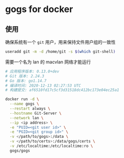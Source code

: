 # gogs for docker

## 使用

确保系统有一个 `git` 用户，用来保持文件用户组的一致性
```bash
useradd git -m -d /home/git -s $(which git-shell)
```

需要一个名为 lan 的 macvlan 网络才能运行
```bash
# 应用程序版本: 0.13.0+dev
# Git 版本: 2.24.3
# Go 版本: go1.14.7
# 编译时间: 2020-12-13 02:27:53 UTC
# 构建提交: af6510fd17c5cf3d31518dc412bc173e04ec25a1

docker run -d \
  --name gogs \
  --restart always \
  --hostname Git-Server \
  --network lan \
  --ip <ip address> \
  -e "PUID=<git user id>" \
  -e "PGID=<git group id>" \
  -v </path/to/gogs>:/data \
  -v </path/to/certs>:/data/gogs/certs \
  -v /etc/localtime:/etc/localtime:ro \
  gogs/gogs
```
